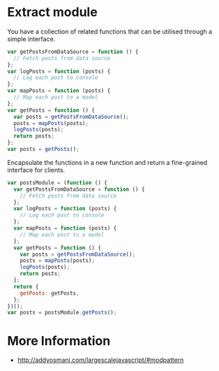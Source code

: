 # Extract module

You have a collection of related functions that can be utilised through a simple interface.

```javascript
var getPostsFromDataSource = function () {
  // Fetch posts from data source
};
var logPosts = function (posts) {
  // Log each post to console
};
var mapPosts = function (posts) {
  // Map each post to a model
};
var getPosts = function () {
  var posts = getPostsFromDataSource();
  posts = mapPosts(posts);
  logPosts(posts);
  return posts;
};
var posts = getPosts();
```

Encapsulate the functions in a new function and return a fine-grained interface for clients.

```javascript
var postsModule = (function () {
  var getPostsFromDataSource = function () {
    // Fetch posts from data source
  };
  var logPosts = function (posts) {
    // Log each post to console
  };
  var mapPosts = function (posts) {
    // Map each post to a model
  };
  var getPosts = function () {
    var posts = getPostsFromDataSource();
    posts = mapPosts(posts);
    logPosts(posts);
    return posts;
  };
  return {
    getPosts: getPosts,
  };
})();
var posts = postsModule.getPosts();
```

# More Information

- http://addyosmani.com/largescalejavascript/#modpattern
